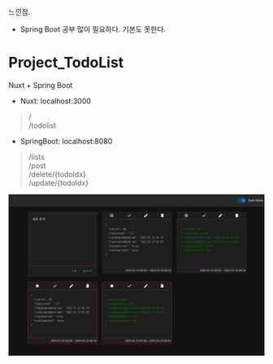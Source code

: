느낀점.
- Spring Boot 공부 많이 필요하다. 기본도 못한다.  
  
# Project_TodoList
Nuxt + Spring Boot

- Nuxt: localhost:3000
> /  
> /todolist    
   
- SpringBoot: localhost:8080
> /lists  
> /post  
> /delete/{todoIdx}  
> /update/{todoIdx}  
   
![메인페이지](./images/todoList_main.png)

